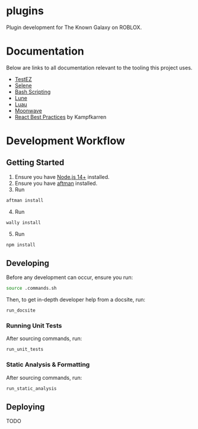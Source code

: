 # plugins
Plugin development for The Known Galaxy on ROBLOX.

# Documentation
Below are links to all documentation relevant to the tooling this project uses.
- [TestEZ](https://roblox.github.io/testez/)
- [Selene](https://kampfkarren.github.io/selene/selene.html)
- [Bash Scripting](https://devhints.io/bash)
- [Lune](https://lune-org.github.io/docs)
- [Luau](https://luau-lang.org/)
- [Moonwave](https://eryn.io/moonwave/)
- [React Best Practices](https://blog.boyned.com/articles/things-i-learned-using-react/) by Kampfkarren

# Development Workflow

## Getting Started
1. Ensure you have [Node.js 14+](https://nodejs.org/en) installed.
2. Ensure you have [aftman](https://github.com/LPGhatguy/aftman) installed.
3. Run
```sh
aftman install
```
4. Run
```sh
wally install
```
5. Run
```sh
npm install
```

## Developing
Before any development can occur, ensure you run:
```sh
source .commands.sh
```
Then, to get in-depth developer help from a docsite, run:
```sh
run_docsite
```

### Running Unit Tests
After sourcing commands, run:
```sh
run_unit_tests
```

### Static Analysis & Formatting
After sourcing commands, run:
```sh
run_static_analysis
```

## Deploying
TODO